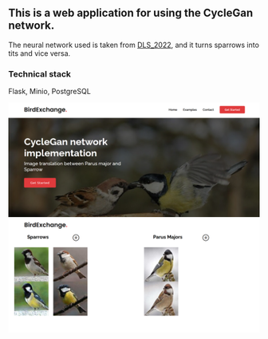 ## This is a web application for using the CycleGan network.
The neural network used is taken from <a href="https://github.com/vladimirprotsenko/DLS_project_2022">DLS_2022</a>, and it turns sparrows into tits and vice versa.

### Technical stack
Flask, Minio, PostgreSQL

<kbd>
<img src="background.png"> 
</kbd>

<kbd>
<img src="example.png">
</kbd>


